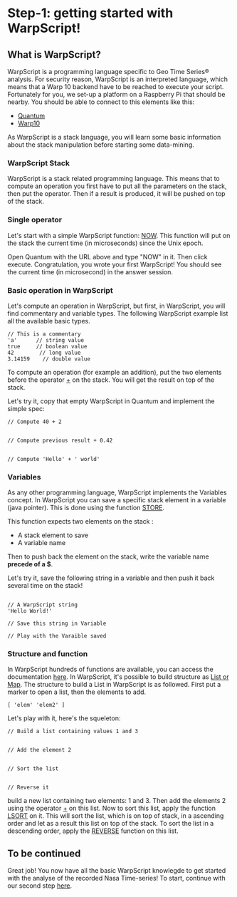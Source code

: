 # Step-1: getting started with WarpScript!

## What is WarpScript?

WarpScript is a programming language specific to Geo Time Series® analysis. For security reason, WarpScript is an interpreted language, which means that a Warp 10 backend have to be reached to execute your script. Fortunately for you, we set-up a platform on a Raspberry Pi that should be nearby. You should be able to connect to this elements like this:

* [Quantum](http://192.168.1.1:8090)
* [Warp10](http://192.168.1.1:8080)

As WarpScript is a stack language, you will learn some basic information about the stack manipulation before starting some data-mining.

### WarpScript Stack

WarpScript is a stack related programming language. This means that to compute an operation you first have to put all the parameters on the stack, then put the operator. Then if a result is produced, it will be pushed on top of the stack.

### Single operator

Let's start with a simple WarpScript function: [NOW](http://www.warp10.io/reference/functions/function_NOW/). This function will put on the stack the current time (in microseconds) since the Unix epoch.

Open Quantum with the URL above and type "NOW" in it. Then click execute. Congratulation, you wrote your first WarpScript! You should see the current time (in microsecond) in the answer session.

### Basic operation in WarpScript

Let's compute an operation in WarpScript, but first, in WarpScript, you will find commentary and variable types. 
The following WarpScript example list all the available basic types.

```
// This is a commentary
'a'      // string value
true     // boolean value
42        // long value
3.14159    // double value
```

To compute an operation (for example an addition), put the two elements before the operator [+](http://www.warp10.io/reference/functions/function_ADD/) on the stack.
You will get the result on top of the stack. 


Let's try it, copy that empty WarpScript in Quantum and implement the simple spec:

```
// Compute 40 + 2


// Compute previous result + 0.42


// Compute 'Hello' + ' world'
```

### Variables

As any other programming language, WarpScript implements the Variables concept. In WarpScript you can save a specific stack element in a variable (java pointer). This is done using the function [STORE](http://www.warp10.io/reference/functions/function_STORE/). 

This function expects two elements on the stack : 
- A stack element to save
- A variable name

Then to push back the element on the stack, write the variable name **precede of a $**.

Let's try it, save the following string in a variable and then push it back several time on the stack!

```

// A WarpScript string
'Hello World!'

// Save this string in Variable

// Play with the Varaible saved
```

### Structure and function

In WarpScript hundreds of functions are available, you can access the documentation [here](http://www.warp10.io/reference/reference/).
In WarpScript, it's possible to build structure as [List or Map](http://www.warp10.io/reference/reference/#functions-lists-maps).
The structure to build a List in WarpScript is as followed. First put a marker to open a list, then the elements to add. 

```
[ 'elem' 'elem2' ]
```

Let's play with it, here's the squeleton:

```
// Build a list containing values 1 and 3 


// Add the element 2


// Sort the list


// Reverse it
```

 build a new list containing two elements: 1 and 3. Then add the elements 2 using the operator [+](http://www.warp10.io/reference/functions/function_ADD/) on this list. Now to sort this list, apply the function [LSORT](http://www.warp10.io/reference/functions/function_LSORT/) on it. This will sort the list, which is on top of stack, in a ascending order and let as a result this list on top of the stack. To sort the list in a descending order, apply the [REVERSE](http://www.warp10.io/reference/functions/function_REVERSE/) function on this list.

## To be continued

Great job! You now have all the basic WarpScript knowlegde to get started with the analyse of the recorded Nasa Time-series! To start, continue with our second step [here](https://github.com/helloexoworld/hands-on/tree/master/step-2).